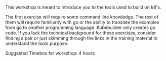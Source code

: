 This workshop is meant to introduce you to the tools used to build on k8's.

The first exercise will require some command line knowledge. The rest of them will require familiarity with go or
the ability to translate the examples from go to another programming language. Kubebuilder only creates go code.
If you lack the technical background for these exercises, consider finding a pair or just
skimming through the links in the training material to understand the tools purpose.

Suggested Timebox for workshop: 4 hours
